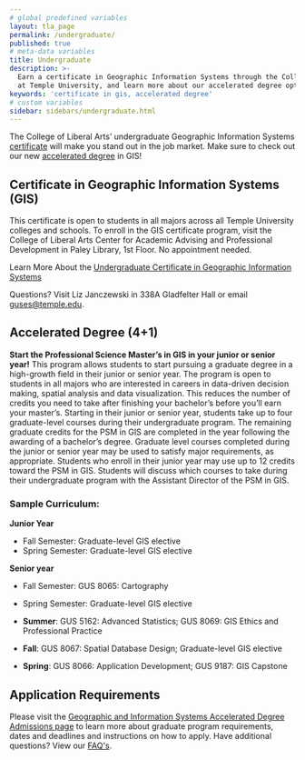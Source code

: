 ```yaml
---
# global predefined variables
layout: tla_page
permalink: /undergraduate/
published: true
# meta-data variables
title: Undergraduate
description: >-
  Earn a certificate in Geographic Information Systems through the College of Liberal Arts
  at Temple University, and learn more about our accelerated degree options.
keywords: 'certificate in gis, accelerated degree'
# custom variables
sidebar: sidebars/undergraduate.html
---
```

The College of Liberal Arts’ undergraduate Geographic Information Systems [certificate](#certificate-in-geographic-information-systems) will make you stand out in the job market. Make sure to check out our new [accelerated degree](#accelerated-degree-4-) in GIS!

## Certificate in Geographic Information Systems (GIS)
This certificate is open to students in all majors across all Temple University colleges and schools. To enroll in the GIS certificate program, visit the College of Liberal Arts Center for Academic Advising and Professional Development in Paley Library, 1st Floor. No appointment needed.

Learn More About the [Undergraduate Certificate in Geographic Information Systems](http://bulletin.temple.edu/undergraduate/liberal-arts/certificate-programs/certificate-geographic-information-systems/)

Questions? Visit Liz Janczewski in 338A Gladfelter Hall or email [guses@temple.edu](mailto:liz.janczewski@temple.edu).

## Accelerated Degree (4+1)
**Start the Professional Science Master’s in GIS in your junior or senior year!**
This program allows students to start pursuing a graduate degree in a high-growth field in their junior or senior year. The program is open to students in all majors who are interested in careers in data-driven decision making, spatial analysis and data visualization. This reduces the number of credits you need to take after finishing your bachelor’s before you’ll earn your master’s. Starting in their junior or senior year, students take up to four graduate-level courses during their undergraduate program. The remaining graduate credits for the PSM in GIS are completed in the year following the awarding of a bachelor’s degree. Graduate level courses completed during the junior or senior year may be used to satisfy major requirements, as appropriate. Students who enroll in their junior year may use up to 12 credits toward the PSM in GIS. Students will discuss which courses to take during their undergraduate program with the Assistant Director of the PSM in GIS.

### Sample Curriculum:
 
**Junior Year**<br>
- Fall Semester: Graduate-level GIS elective<br>
- Spring Semester: Graduate-level GIS elective<br>

**Senior year**<br>
- Fall Semester: GUS 8065: Cartography<br>
- Spring Semester: Graduate-level GIS elective<br>

- **Summer**: GUS 5162: Advanced Statistics; GUS 8069: GIS Ethics and Professional Practice 	
- **Fall**: GUS 8067: Spatial Database Design; Graduate-level GIS elective 	
- **Spring**: GUS 8066: Application Development; GUS 9187: GIS Capstone

## Application Requirements
Please visit the [Geographic and Information Systems Accelerated Degree Admissions page](https://liberalarts.temple.edu/professional-science-master-s-geographic-information-systems-psm-gis-41) to learn more about graduate program requirements, dates and deadlines and instructions on how to apply. Have additional questions? View our [FAQ's](https://liberalarts.temple.edu/sites/liberalarts/files/PSM%20in%20GIS%204%2B1%20FAQ.pdf).
